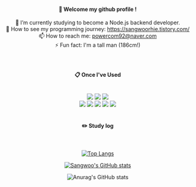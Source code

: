 <div align="center"> 
  
####  :wave: Welcome my github profile !

🌱 I’m currently studying to become a Node.js backend developer. <br/>
🤔 How to see my programming journey: https://sangwoorhie.tistory.com/ <br/>
📫 How to reach me: powercom92@naver.com <br/>
⚡ Fun fact: I'm a tall man (186cm!) <br/>
 <br/>
 <br/>
  
####  :clipboard: Once I've Used 
  
 <br/>
  
<img src="https://img.shields.io/badge/JavaScript-F7DF1E?style=for-the-badge&logo=JavaScript&logoColor=white">
<img src="https://img.shields.io/badge/HTML5-E34F26?style=for-the-badge&logo=HTML5&logoColor=white">
<img src="https://img.shields.io/badge/CSS3-1572B6?style=for-the-badge&logo=CSS3&logoColor=white"> <br>
<img src="https://img.shields.io/badge/MySQL-4479A1?style=for-the-badge&logo=MySQL&logoColor=white">
<img src="https://img.shields.io/badge/AWS-232F3E?style=for-the-badge&logo=Amazon aws&logoColor=white">
<img src="https://img.shields.io/badge/github-181717?style=for-the-badge&logo=github&logoColor=white">
<img src="https://img.shields.io/badge/VSCode-007ACC?style=for-the-badge&logo=VisualStudioCode&logoColor=white">
<img src="https://img.shields.io/badge/TypeScript-4479A1?style=for-the-badge&logo=TypeScript&logoColor=blue">
 
   <br/>
   <br/>
 
#### :pencil2: Study log
 
  <br/>
  
[![Top Langs](https://github-readme-stats.vercel.app/api/top-langs/?username=893107&layout=compact)](https://github.com/anuraghazra/github-readme-stats)
  
[![Sangwoo's GitHub stats](https://velog-readme-stats.vercel.app/api?name=somm&color=dark)](https://velog.io/@somm)

![Anurag's GitHub stats](https://github-readme-stats.vercel.app/api?sangwoorhie=anuraghazra&theme=dark&show_icons=true)
</div>
